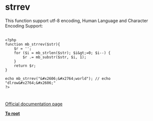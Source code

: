 # strrev



This function support utf-8 encoding, Human Language and Character Encoding Support:<br><br>

```
<?php
function mb_strrev($str){
    $r = '';
    for ($i = mb_strlen($str); $i&gt;=0; $i--) {
        $r .= mb_substr($str, $i, 1);
    }
    return $r;
}

echo mb_strrev("&#x2606;&#x2764;world"); // echo "dlrow&#x2764;&#x2606;"
?>
```
  

#

[Official documentation page](https://www.php.net/manual/en/function.strrev.php)

**[To root](/README.md)**